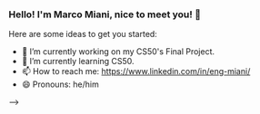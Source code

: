 ### Hello! I'm Marco Miani, nice to meet you! 👋

Here are some ideas to get you started:

- 🔭 I’m currently working on my CS50's Final Project.
- 🌱 I’m currently learning CS50.
- 📫 How to reach me: https://www.linkedin.com/in/eng-miani/
- 😄 Pronouns: he/him

-->
